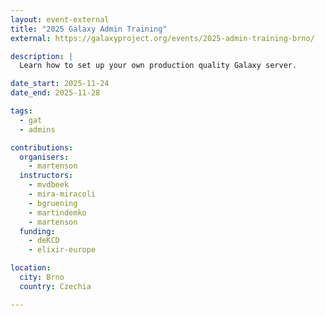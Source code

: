 ```yaml
---
layout: event-external
title: "2025 Galaxy Admin Training"
external: https://galaxyproject.org/events/2025-admin-training-brno/

description: |
  Learn how to set up your own production quality Galaxy server.

date_start: 2025-11-24
date_end: 2025-11-28

tags:
  - gat
  - admins

contributions:
  organisers:
    - martenson
  instructors:
    - mvdbeek
    - mira-miracoli
    - bgruening
    - martindemko
    - martenson
  funding:
    - deKCD
    - elixir-europe

location:
  city: Brno
  country: Czechia

---
```

